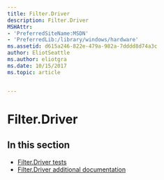 ```yaml
---
title: Filter.Driver
description: Filter.Driver
MSHAttr:
- 'PreferredSiteName:MSDN'
- 'PreferredLib:/library/windows/hardware'
ms.assetid: d615a246-822e-479a-982a-7dddd8d74a3c
author: EliotSeattle
ms.author: eliotgra
ms.date: 10/15/2017
ms.topic: article


---
```


# Filter.Driver


## <span id="in_this_section"></span>In this section


-   [Filter.Driver tests](filter-driver-tests.md)
-   [Filter.Driver additional documentation](filter-driver-additional-documentation.md)

 

 






